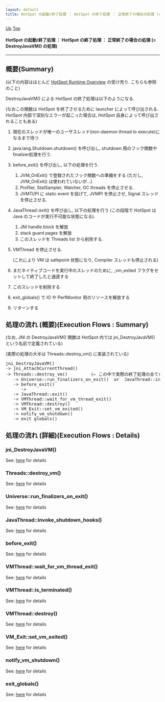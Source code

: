 ```yaml
---
layout: default
title: HotSpot の起動/終了処理 ： HotSpot の終了処理 ： 正常終了の場合の処理 (= DestroyJavaVM() の処理)  
---
```

[Up](no28916GoL.html) [Top](../index.html)

#### HotSpot の起動/終了処理 ： HotSpot の終了処理 ： 正常終了の場合の処理 (= DestroyJavaVM() の処理)  

--- 
## 概要(Summary)
(以下の内容はほとんど [HotSpot Runtime Overview](http://openjdk.java.net/groups/hotspot/docs/RuntimeOverview.html#VM%20Lifecycle|outline) の受け売り. こちらも参照のこと)

DestroyJavaVM() による HotSpot の終了処理は以下のようになる.

(なおこの関数は HotSpot を終了させるために launcher によって呼び出される.
 HotSpot 内部で深刻なエラーが起こった場合は, HotSpot 自身によって呼び出されることもある)

  1. 現在のスレッドが唯一のユーザスレッド(non-daemon thread to execute)になるまで待つ

  1. java.lang.Shutdown.shutdown() を呼び出し, 
     shutdown 用のフック関数やfinalizer処理を行う.

  1. before_exit() を呼び出し, 以下の処理を行う.

     1. JVM_OnExit() で登録されたフック関数への準備をする (ただし, JVM_OnExit() は使われていないが...)
     2. Profiler, StatSampler, Watcher, GC threads を停止させる.
     3. JVMTI/PI に static event を投げて, JVMPI を停止させ, Signal スレッドを停止させる.

  1. JavaThread::exit() を呼び出し, 以下の処理を行う
     (この段階で HotSpot は Java のコードが実行不可能な状態になる).

     1. JNI handle block を解放
     2. stack guard pages を解放
     3. このスレッドを Threads list から削除する.

  1. VMThread を停止させる.

     (これにより VM は safepoint 状態になり, Compiler スレッドも停止される)

  1. まだネイティブコードを実行中のスレッドのために, 
     _vm_exited フラグをセットして終了したと通達する

  1. このスレッドを削除する

  1. exit_globals() で IO や PerfMonitor 用のリソースを解放する

  1. リターンする

## 処理の流れ (概要)(Execution Flows : Summary)
(なお, JNI の DestroyJavaVM() 関数は HotSpot 内では jni_DestroyJavaVM() という名前で定義されている)

(実際の処理の大半は Threads::destroy_vm() に実装されている)

<div class="flow-abst"><pre>
jni_DestroyJavaVM()
-&gt; jni_AttachCurrentThread()
-&gt; Threads::destroy_vm()         (← この中で実際の終了処理の全てが行われる)
   -&gt; Universe::run_finalizers_on_exit()  or  JavaThread::invoke_shutdown_hooks()
   -&gt; before_exit()
      -&gt; 
   -&gt; JavaThread::exit()
   -&gt; VMThread::wait_for_vm_thread_exit()
   -&gt; VMThread::destroy()
   -&gt; VM_Exit::set_vm_exited()
   -&gt; notify_vm_shutdown()
   -&gt; exit_globals()
</pre></div>

## 処理の流れ (詳細)(Execution Flows : Details)
### jni_DestroyJavaVM()
See: [here](no4230Kih.html) for details
### Threads::destroy_vm()
See: [here](no4230wNV.html) for details
### Universe::run_finalizers_on_exit()
See: [here](no31977B2C.html) for details
### JavaThread::invoke_shutdown_hooks()
See: [here](no31977OAJ.html) for details
### before_exit()
See: [here](no31977bKP.html) for details
### VMThread::wait_for_vm_thread_exit()
See: [here](no3059_wh.html) for details
### VMThread::is_terminated()
See: [here](no3059mP0.html) for details
### VMThread::destroy()
See: [here](no3059ZFu.html) for details
### VM_Exit::set_vm_exited()
See: [here](no31977oUV.html) for details
### notify_vm_shutdown()
See: [here](no319771eb.html) for details
### exit_globals()
See: [here](no31977Cph.html) for details






